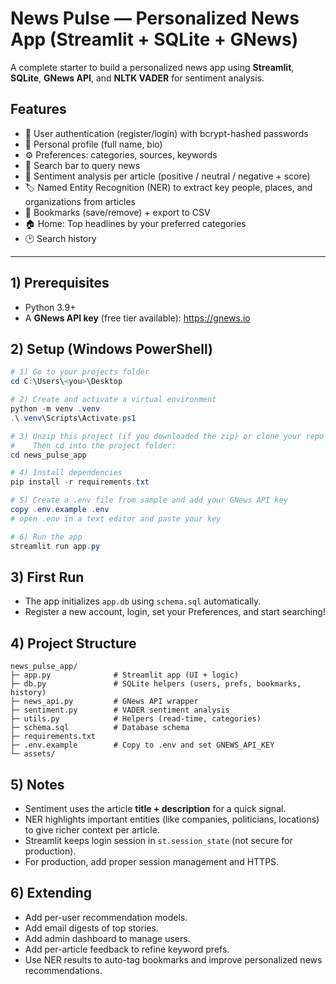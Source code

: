 # News Pulse — Personalized News App (Streamlit + SQLite + GNews)

A complete starter to build a personalized news app using **Streamlit**, **SQLite**, **GNews API**, and **NLTK VADER** for sentiment analysis.

## Features
- 🔐 User authentication (register/login) with bcrypt-hashed passwords
- 👤 Personal profile (full name, bio)
- ⚙️ Preferences: categories, sources, keywords
- 🔎 Search bar to query news
- 🧠 Sentiment analysis per article (positive / neutral / negative + score)
- 🏷️ Named Entity Recognition (NER) to extract key people, places, and organizations from articles
- 🔖 Bookmarks (save/remove) + export to CSV
- 🏠 Home: Top headlines by your preferred categories
- 🕑 Search history

---

## 1) Prerequisites
- Python 3.9+
- A **GNews API key** (free tier available): https://gnews.io

## 2) Setup (Windows PowerShell)
```powershell
# 1) Go to your projects folder
cd C:\Users\<you>\Desktop

# 2) Create and activate a virtual environment
python -m venv .venv
.\.venv\Scripts\Activate.ps1

# 3) Unzip this project (if you downloaded the zip) or clone your repo
#    Then cd into the project folder:
cd news_pulse_app

# 4) Install dependencies
pip install -r requirements.txt

# 5) Create a .env file from sample and add your GNews API key
copy .env.example .env
# open .env in a text editor and paste your key

# 6) Run the app
streamlit run app.py
```

## 3) First Run
- The app initializes `app.db` using `schema.sql` automatically.
- Register a new account, login, set your Preferences, and start searching!

## 4) Project Structure
```
news_pulse_app/
├─ app.py              # Streamlit app (UI + logic)
├─ db.py               # SQLite helpers (users, prefs, bookmarks, history)
├─ news_api.py         # GNews API wrapper
├─ sentiment.py        # VADER sentiment analysis
├─ utils.py            # Helpers (read-time, categories)
├─ schema.sql          # Database schema
├─ requirements.txt
├─ .env.example        # Copy to .env and set GNEWS_API_KEY
└─ assets/
```

## 5) Notes
- Sentiment uses the article **title + description** for a quick signal.
- NER highlights important entities (like companies, politicians, locations) to give richer context per article.
- Streamlit keeps login session in `st.session_state` (not secure for production).
- For production, add proper session management and HTTPS.

## 6) Extending
- Add per-user recommendation models.
- Add email digests of top stories.
- Add admin dashboard to manage users.
- Add per-article feedback to refine keyword prefs.
- Use NER results to auto-tag bookmarks and improve personalized news recommendations.
